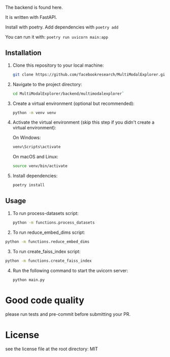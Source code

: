 The backend is found here.

It is written with FastAPI.

Install with poetry.
Add dependencies with `poetry add`

You can run it with:
`poetry run uvicorn main:app`

## Installation

1. Clone this repository to your local machine:

   ```bash
   git clone https://github.com/facebookresearch/MultiModalExplorer.git`
   ```

2. Navigate to the project directory:

   ```bash
   cd MultiModalExplorer/backend/multimodalexplorer`
   ```

3. Create a virtual environment (optional but recommended):

   ```bash
   python -m venv venv
   ```

4. Activate the virtual environment (skip this step if you didn't create a virtual environment):

   On Windows:

   ```bash
   venv\Scripts\activate
   ```

   On macOS and Linux:

   ```bash
   source venv/bin/activate
   ```

5. Install dependencies:

   ```bash
   poetry install
   ```

## Usage

1. To run process-datasets script:

   ```bash
   python -m functions.process_datasets
   ```

2. To run reduce_embed_dims script:

```bash
python -m functions.reduce_embed_dims
```

3. To run create_faiss_index script:

```bash
python -m functions.create_faiss_index
```

4. Run the following command to start the uvicorn server:
   ```bash
   python main.py
   ```

# Good code quality

please run tests and pre-commit before submitting your PR.

# License

see the license file at the root directory: MIT
